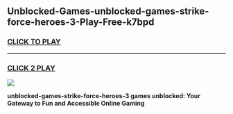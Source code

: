 
## Unblocked-Games-unblocked-games-strike-force-heroes-3-Play-Free-k7bpd
<h3>
<a href="https://premium76.site?title=unblocked-games-strike-force-heroes-3&ref=22A">CLICK TO PLAY</a></h3>
<hr>

<h3>
<a href="https://premium76.site?title=unblocked-games-strike-force-heroes-3&ref=22A">CLICK 2 PLAY</a>
  
</h3>

<a href="https://premium76.site?title=unblocked-games-strike-force-heroes-3&ref=22A"><img src="https://clearcache.store/games.png"></a>


**unblocked-games-strike-force-heroes-3 games unblocked: Your Gateway to Fun and Accessible Online Gaming**
